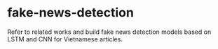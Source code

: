 # fake-news-detection
Refer to related works and build fake news detection models based on LSTM and CNN for Vietnamese articles.
